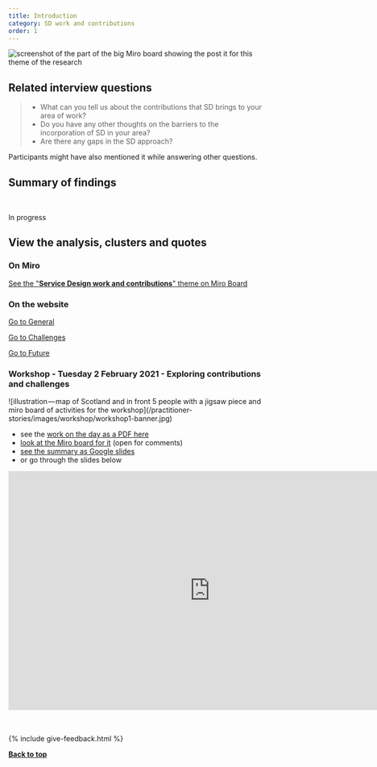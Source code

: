 ```yaml
---
title: Introduction
category: SD work and contributions
order: 1
---
```


![screenshot of the part of the big Miro board showing the post it for this theme of the research](/practitioner-stories/images/SDwork/SDwork-all.png)

## Related interview questions
<blockquote class="alt">
<ul>
<li>What can you tell us about the contributions that SD brings to your area of work?</li>
<li>Do you have any other thoughts on the barriers to the incorporation of SD in your area?</li>
<li>Are there any gaps in the SD approach?</li>
</ul>
</blockquote>

Participants might have also mentioned it while answering other questions.

<h2 class="top-line">Summary of findings</h2>
<br>
<p><span class="tag-alt">In progress</span></p>


<h2 class="top-line">View the analysis, clusters and quotes</h2>

### On Miro

<p><a href="https://miro.com/app/board/o9J_ldOzA14=/?moveToWidget=3074457352333741366&cot=14" target="_blank">See the "<strong>Service Design work and contributions</strong>" theme on Miro Board</a></p>

### On the website

<div class="item-nav">
   <p><span><a href="/practitioner-stories/SD-work-contributions/general">Go to General</a></span></p>
   <p><span><a href="/practitioner-stories/SD-work-contributions/challenges">Go to Challenges</a></span></p>
   <p><span><a href="/practitioner-stories/SD-work-contributions/future">Go to Future</a></span></p>
</div>

<h3 class="top-line">Workshop - Tuesday 2 February 2021 - Exploring contributions and challenges</h3>
![illustration — map of Scotland and in front 5 people with a jigsaw piece and miro board of activities for the workshop](/practitioner-stories/images/workshop/workshop1-banner.jpg)

<ul>
    <li>see the <a href="https://github.com/stephanie-K/practitioner-stories/blob/main/images/workshop/Workshop1-grouping-of-work-on-the-day.pdf" target="_blank">work on the day as a PDF here</a></li>
    <li><a href="https://miro.com/app/board/o9J_lZxZWng=/?moveToWidget=3074457354020152297&amp;cot=14" target="_blank">look at the Miro board for it</a> (open for comments)</li>
    <li><a href="https://docs.google.com/presentation/d/1nRsB4Xs8C_v5SZ5gh32ORcHJs2aH-x-00x7zZB7jadw/edit?usp=sharing" target="_blank">see the summary as Google slides</a></li>
    <li>or go through the slides below</li>
</ul>

<iframe src="https://docs.google.com/presentation/d/e/2PACX-1vRV8mRQG9_0RqDD75tSMiRNy9RkMyJE3aNo-uYDsgUinl2NYfeat2YrLnJr3o0QfGjSSalLUJjoc0-M/embed?start=false&loop=false&delayms=3000" frameborder="0" width="800" height="474" allowfullscreen="true" mozallowfullscreen="true" webkitallowfullscreen="true" title="Google slides summarising the workshop outputs"></iframe>

<br><br>
{% include give-feedback.html %}

<p><a href="#"><strong>Back to top</strong></a></p>
